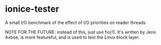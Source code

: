 ionice-tester
=============

A small I/O benchmark of the effect of I/O priorities on reader threads

NOTE FOR THE FUTURE: instead of this, just use fio(1). It's written by Jens Axboe, is more featureful, and is used to test the Linux block layer.